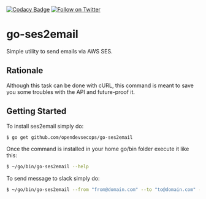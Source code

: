 [![Codacy Badge](https://api.codacy.com/project/badge/Grade/b07a461e6a9a48fc84226baefff06423)](https://www.codacy.com/app/OpenDevSecOps/go-ses2email?utm_source=github.com&amp;utm_medium=referral&amp;utm_content=opendevsecops/go-ses2email&amp;utm_campaign=Badge_Grade)
[![Follow on Twitter](https://img.shields.io/twitter/follow/opendevsecops.svg?logo=twitter)](https://twitter.com/opendevsecops)

# go-ses2email

Simple utility to send emails via AWS SES.

## Rationale

Although this task can be done with cURL, this command is meant to save you some troubles with the API and future-proof it.

## Getting Started

To install ses2email simply do:

```sh
$ go get github.com/opendevsecops/go-ses2email
```

Once the command is installed in your home go/bin folder execute it like this:

```sh
$ ~/go/bin/go-ses2email --help
```

To send message to slack simply do:

```sh
$ ~/go/bin/go-ses2email --from "from@domain.com" --to "to@domain.com" --subject "Your subject" --text "Your text message!"
```
